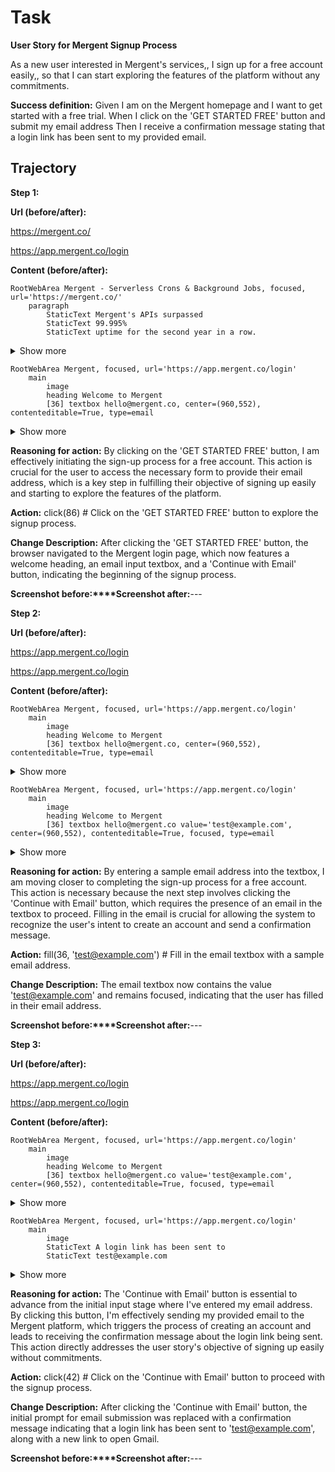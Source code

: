 # Task

**User Story for Mergent Signup Process**

As a new user interested in Mergent's services,,
I sign up for a free account easily,,
so that I can start exploring the features of the platform without any commitments.

**Success definition:** Given I am on the Mergent homepage and I want to get started with a free trial.
When I click on the 'GET STARTED FREE' button and submit my email address
Then I receive a confirmation message stating that a login link has been sent to my provided email.

## Trajectory

**Step 1:**

**Url (before/after):** 

https://mergent.co/

https://app.mergent.co/login

**Content (before/after):** 

```
RootWebArea Mergent - Serverless Crons & Background Jobs, focused, url='https://mergent.co/'
	paragraph
		StaticText Mergent's APIs surpassed
		StaticText 99.995%
		StaticText uptime for the second year in a row.
```
<details><summary>Show more</summary>

```
		[46] link Learn more →, center=(1248,24), url='https://blog.mergent.co/mergents-apis-surpass-99995-uptime-for-the-second-year'
	banner
		[51] link, center=(372,96), url='https://mergent.co/'
			image
		[54] link Overview, center=(465,96), url='https://mergent.co/'
		[55] link Features, center=(560,96), url='https://mergent.co/#features'
		[56] link Pricing, center=(647,96), url='https://mergent.co/#pricing'
		[57] link Docs, center=(720,96), url='https://docs.mergent.co/'
		[58] link Changelog, center=(808,96), url='https://blog.mergent.co/tag/changelog'
		[59] link Contact, center=(906,96), url='mailto:hello@mergent.co'
		[63] link, center=(1285,98), url='https://github.com/mergentlabs'
			image
		[66] link, center=(1345,98), url='https://twitter.com/mergentlabs'
			image
		[68] link Log In, center=(1416,98), url='https://app.mergent.co/login'
		[70] link SIGN UP, center=(1523,98), url='https://app.mergent.co/login'
	main
		[74] link All systems operational, center=(468,1022), url='https://status.mergent.co/'
			image
		heading Background jobs & crons made easy.
		paragraph
			StaticText Mergent is a fully-managed task queue for applications in any language.
		paragraph
			StaticText Scale to billions of tasks with
			StaticText zero infrastructure
			StaticText .
		[86] link GET STARTED FREE, center=(443,540), url='https://app.mergent.co/login'
		[87] link EXPLORE DOCS, center=(627,540), url='https://docs.mergent.co/'
		code
			StaticText {
			StaticText "id"
			StaticText :
			StaticText "ed2754ab-d3be-4742-b0d2-1755765ea914"
			StaticText ,
			StaticText "status"
			StaticText :
			StaticText "queued"
			StaticText ,
			StaticText "scheduled_for"
			StaticText :
			StaticText "
			StaticText 2025-01-14T17:52:34.375Z
			StaticText "
			StaticText ,
			StaticText "request"
			StaticText :
			StaticText {
			StaticText "url"
			StaticText :
			StaticText "https://example.com/webhooks/mergent"
			StaticText ,
			StaticText "body"
			StaticText :
			StaticText "Hello, Mergent!"
			StaticText }
			StaticText }
		image
		image
		image
		image
		image
		image
		image
		image
		image
		image
		image
		image
		image
		image
		image
		image
		StaticText TRUSTED BY
		image
		image
		StaticText Scheduled & recurring tasks
		StaticText Schedule tasks to run later, either once or on a recurring basis (cron & RRULE).
		image
		StaticText HTTP webhook targets
		StaticText Receive an HTTP webhook on any server when your task is ready to be invoked.
		image
		StaticText Better debugging tools
		StaticText Monitor, change, and reschedule your tasks from Mergent's dashboard or API.
		image
		StaticText Scalable & fully managed
		StaticText Schedule tasks without ever having to manage or monitor a Redis instance.
		StaticText PRICING
		StaticText Simple. Transparent.
		StaticText Free, Forever!
		StaticText Try it out! Integrate fast and explore features.
		StaticText No credit card required.
		StaticText $0
		StaticText /mo
		list
			listitem
				ListMarker -
				StaticText Includes
				StaticText 1,000
				StaticText invocations per month
			listitem
				ListMarker -
				StaticText Unlimited Crons
			listitem
				ListMarker -
				StaticText 7-day history
			listitem
				ListMarker -
				StaticText Future scheduling
			listitem
				ListMarker -
				StaticText Automatic retries
		link GET STARTED FOR FREE, url='https://app.mergent.co/login'
		StaticText Standard
		StaticText All of Mergent's features. Pay for what you use.
		StaticText Starting at
		StaticText $20
		StaticText /mo
		list
			listitem
				ListMarker -
				StaticText Includes
				StaticText 10,000
				StaticText invocations per month
			listitem
				ListMarker -
				StaticText As low as
				StaticText $0.000003
				StaticText per invocation
			listitem
				ListMarker -
				StaticText Up to
				StaticText 10 billion
				StaticText invocations per month
			listitem
				ListMarker -
				StaticText Unlimited Crons
			listitem
				ListMarker -
				StaticText 30-day history
			listitem
				ListMarker -
				StaticText Future scheduling
			listitem
				ListMarker -
				StaticText Automatic retries
		link GET STARTED FOR FREE, url='https://app.mergent.co/login'
		StaticText Enterprise
		StaticText Customized pricing for the most demanding workloads.
		StaticText Starting at
		StaticText $2k
		StaticText /mo
		list
			listitem
				ListMarker -
				StaticText Priority support
			listitem
				ListMarker -
				StaticText Flexible data retention
			listitem
				ListMarker -
				StaticText Stringent data protection
			listitem
				ListMarker -
				StaticText Single Sign-On
			listitem
				ListMarker -
				StaticText 99.995% SLA
			listitem
				ListMarker -
				StaticText SOC 2 and ISO 27001 reports
		link CONTACT US, url='mailto:hello@mergent.co'
		StaticText Ready to get started?
		StaticText Explore Mergent with your first 1,000 invocations/mo
		StaticText free, forever
		StaticText .
		link GET STARTED FREE, url='https://app.mergent.co/login'
		link EXPLORE DOCS, url='https://docs.mergent.co/'
	contentinfo
		link All systems operational, url='https://status.mergent.co/'
			image
		StaticText © 2021-2024 Mergent Labs Inc.
		StaticText Made with 💻 all over the world.
		link Blog, url='https://blog.mergent.co/'
		StaticText |
		link Changelog, url='https://blog.mergent.co/tag/changelog'
		StaticText |
		link Contact, url='mailto:hello@mergent.co'
		StaticText |
		link Terms, url='https://mergent.co/terms'
		StaticText |
		link Privacy, url='https://mergent.co/privacy'
		StaticText |
		link, url='https://github.com/mergentlabs'
			image
		StaticText |
		link, url='https://twitter.com/mergentlabs'
			image
	alert, atomic
```
</details>



```
RootWebArea Mergent, focused, url='https://app.mergent.co/login'
	main
		image
		heading Welcome to Mergent
		[36] textbox hello@mergent.co, center=(960,552), contenteditable=True, type=email
```
<details><summary>Show more</summary>

```
		[42] button Continue with Email, center=(960,600), type=submit
		StaticText By clicking "Continue with Email" above, you agree to Mergent's
		[45] link Terms of Service, center=(935,668), url='https://mergent.co/terms'
		StaticText and
		[46] link Privacy Policy, center=(1051,668), url='https://mergent.co/privacy'
		StaticText .
```
</details>

**Reasoning for action:** By clicking on the 'GET STARTED FREE' button, I am effectively initiating the sign-up process for a free account. This action is crucial for the user to access the necessary form to provide their email address, which is a key step in fulfilling their objective of signing up easily and starting to explore the features of the platform.

**Action:** click(86) # Click on the 'GET STARTED FREE' button to explore the signup process.

**Change Description:** After clicking the 'GET STARTED FREE' button, the browser navigated to the Mergent login page, which now features a welcome heading, an email input textbox, and a 'Continue with Email' button, indicating the beginning of the signup process.

**Screenshot before:****Screenshot after:**---

**Step 2:**

**Url (before/after):** 

https://app.mergent.co/login

https://app.mergent.co/login

**Content (before/after):** 

```
RootWebArea Mergent, focused, url='https://app.mergent.co/login'
	main
		image
		heading Welcome to Mergent
		[36] textbox hello@mergent.co, center=(960,552), contenteditable=True, type=email
```
<details><summary>Show more</summary>

```
		[42] button Continue with Email, center=(960,600), type=submit
		StaticText By clicking "Continue with Email" above, you agree to Mergent's
		[45] link Terms of Service, center=(935,668), url='https://mergent.co/terms'
		StaticText and
		[46] link Privacy Policy, center=(1051,668), url='https://mergent.co/privacy'
		StaticText .
```
</details>



```
RootWebArea Mergent, focused, url='https://app.mergent.co/login'
	main
		image
		heading Welcome to Mergent
		[36] textbox hello@mergent.co value='test@example.com', center=(960,552), contenteditable=True, focused, type=email
```
<details><summary>Show more</summary>

```
		[42] button Continue with Email, center=(960,600), type=submit
		StaticText By clicking "Continue with Email" above, you agree to Mergent's
		[45] link Terms of Service, center=(935,668), url='https://mergent.co/terms'
		StaticText and
		[46] link Privacy Policy, center=(1051,668), url='https://mergent.co/privacy'
		StaticText .
```
</details>

**Reasoning for action:** By entering a sample email address into the textbox, I am moving closer to completing the sign-up process for a free account. This action is necessary because the next step involves clicking the 'Continue with Email' button, which requires the presence of an email in the textbox to proceed. Filling in the email is crucial for allowing the system to recognize the user's intent to create an account and send a confirmation message.

**Action:** fill(36, 'test@example.com') # Fill in the email textbox with a sample email address.

**Change Description:** The email textbox now contains the value 'test@example.com' and remains focused, indicating that the user has filled in their email address.

**Screenshot before:****Screenshot after:**---

**Step 3:**

**Url (before/after):** 

https://app.mergent.co/login

https://app.mergent.co/login

**Content (before/after):** 

```
RootWebArea Mergent, focused, url='https://app.mergent.co/login'
	main
		image
		heading Welcome to Mergent
		[36] textbox hello@mergent.co value='test@example.com', center=(960,552), contenteditable=True, focused, type=email
```
<details><summary>Show more</summary>

```
		[42] button Continue with Email, center=(960,600), type=submit
		StaticText By clicking "Continue with Email" above, you agree to Mergent's
		[45] link Terms of Service, center=(935,668), url='https://mergent.co/terms'
		StaticText and
		[46] link Privacy Policy, center=(1051,668), url='https://mergent.co/privacy'
		StaticText .
```
</details>



```
RootWebArea Mergent, focused, url='https://app.mergent.co/login'
	main
		image
		StaticText A login link has been sent to
		StaticText test@example.com
```
<details><summary>Show more</summary>

```
		StaticText .
		separator, orientation='horizontal'
		[57] link Open Gmail, center=(960,616), url='https://mail.google.com/'
			image
```
</details>

**Reasoning for action:** The 'Continue with Email' button is essential to advance from the initial input stage where I've entered my email address. By clicking this button, I'm effectively sending my provided email to the Mergent platform, which triggers the process of creating an account and leads to receiving the confirmation message about the login link being sent. This action directly addresses the user story's objective of signing up easily without commitments.

**Action:** click(42) # Click on the 'Continue with Email' button to proceed with the signup process.

**Change Description:** After clicking the 'Continue with Email' button, the initial prompt for email submission was replaced with a confirmation message indicating that a login link has been sent to 'test@example.com', along with a new link to open Gmail.

**Screenshot before:****Screenshot after:**---

